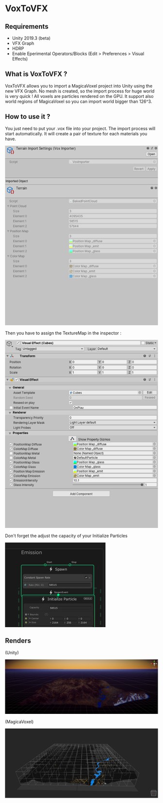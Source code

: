 # VoxToVFX

## Requirements

- Unity 2019.3 (beta)
- VFX Graph
- HDRP
- Enable Eperimental Operators/Blocks (Edit > Preferences > Visual Effects)

## What is VoxToVFX ? 

VoxToVFX allows you to import a MagicaVoxel project into Unity using the new VFX Graph.
No mesh is created, so the import process for huge world is very quick ! All voxels are particles rendered on the GPU.
It support also world regions of MagicaVoxel so you can import world bigger than 126^3.

## How to use it ? 

You just need to put your .vox file into your project. The import process will start automatically. 
It will create a pair of texture for each materials you have. 

![](img/img2.png)

Then you have to assign the TextureMap in the inspector : 

![](img/img3.png)

Don't forget the adjust the capacity of your Initialize Particles

![](img/img4.png)

## Renders

(Unity)

![](img/img0.png)

(MagicaVoxel)

![](img/img1.png)

